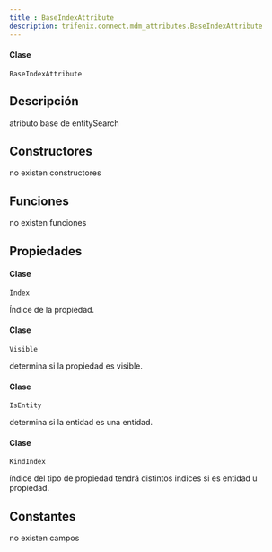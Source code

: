```yaml
---
title : BaseIndexAttribute
description: trifenix.connect.mdm_attributes.BaseIndexAttribute
---
```




<CodeBlock slots = 'heading, code' repeat = '1' languages = 'C#' />

#### Clase
```
BaseIndexAttribute
```

## Descripción
atributo base de entitySearch
## Constructores

no existen constructores


## Funciones

no existen funciones

## Propiedades


<CodeBlock slots = 'heading, code' repeat = '1' languages = 'C#' />

#### Clase
```
Index
```


Índice de la propiedad.

<CodeBlock slots = 'heading, code' repeat = '1' languages = 'C#' />

#### Clase
```
Visible
```


determina si la propiedad es visible.

<CodeBlock slots = 'heading, code' repeat = '1' languages = 'C#' />

#### Clase
```
IsEntity
```


determina si la entidad es una entidad.

<CodeBlock slots = 'heading, code' repeat = '1' languages = 'C#' />

#### Clase
```
KindIndex
```


índice del tipo de  propiedad
tendrá distintos indices si es entidad u propiedad.
## Constantes
no existen campos

